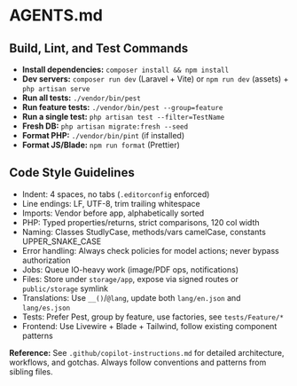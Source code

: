 # AGENTS.md

## Build, Lint, and Test Commands

- **Install dependencies:** `composer install && npm install`
- **Dev servers:** `composer run dev` (Laravel + Vite) or `npm run dev` (assets) + `php artisan serve`
- **Run all tests:** `./vendor/bin/pest`
- **Run feature tests:** `./vendor/bin/pest --group=feature`
- **Run a single test:** `php artisan test --filter=TestName`
- **Fresh DB:** `php artisan migrate:fresh --seed`
- **Format PHP:** `./vendor/bin/pint` (if installed)
- **Format JS/Blade:** `npm run format` (Prettier)

## Code Style Guidelines

- Indent: 4 spaces, no tabs (`.editorconfig` enforced)
- Line endings: LF, UTF-8, trim trailing whitespace
- Imports: Vendor before app, alphabetically sorted
- PHP: Typed properties/returns, strict comparisons, 120 col width
- Naming: Classes StudlyCase, methods/vars camelCase, constants UPPER_SNAKE_CASE
- Error handling: Always check policies for model actions; never bypass authorization
- Jobs: Queue IO-heavy work (image/PDF ops, notifications)
- Files: Store under `storage/app`, expose via signed routes or `public/storage` symlink
- Translations: Use `__()`/`@lang`, update both `lang/en.json` and `lang/es.json`
- Tests: Prefer Pest, group by feature, use factories, see `tests/Feature/*`
- Frontend: Use Livewire + Blade + Tailwind, follow existing component patterns

**Reference:** See `.github/copilot-instructions.md` for detailed architecture, workflows, and gotchas. Always follow conventions and patterns from sibling files.
